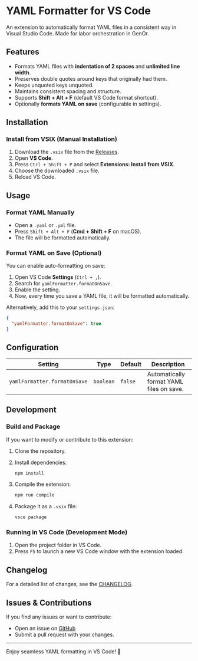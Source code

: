 # YAML Formatter for VS Code

An extension to automatically format YAML files in a consistent way in Visual Studio Code. Made for labor orchestration in GenOr.

## Features

- Formats YAML files with **indentation of 2 spaces** and **unlimited line width**.
- Preserves double quotes around keys that originally had them.
- Keeps unquoted keys unquoted.
- Maintains consistent spacing and structure.
- Supports **Shift + Alt + F** (default VS Code format shortcut).
- Optionally **formats YAML on save** (configurable in settings).

## Installation

### Install from VSIX (Manual Installation)

1. Download the `.vsix` file from the [Releases](https://github.com/Ahmed-Ashraf-EGAC/yaml-formatter/releases/tag/first-release).
2. Open **VS Code**.
3. Press `Ctrl + Shift + P` and select **Extensions: Install from VSIX**.
4. Choose the downloaded `.vsix` file.
5. Reload VS Code.

## Usage

### Format YAML Manually

- Open a `.yaml` or `.yml` file.
- Press `Shift + Alt + F` (**Cmd + Shift + F** on macOS).
- The file will be formatted automatically.

### Format YAML on Save (Optional)

You can enable auto-formatting on save:

1. Open VS Code **Settings** (`Ctrl + ,`).
2. Search for `yamlFormatter.formatOnSave`.
3. Enable the setting.
4. Now, every time you save a YAML file, it will be formatted automatically.

Alternatively, add this to your `settings.json`:

```json
{
  "yamlFormatter.formatOnSave": true
}
```

## Configuration

| Setting | Type | Default | Description |
|---------|------|---------|-------------|
| `yamlFormatter.formatOnSave` | `boolean` | `false` | Automatically format YAML files on save. |

## Development

### Build and Package

If you want to modify or contribute to this extension:

1. Clone the repository.
2. Install dependencies:

   ```sh
   npm install
   ```

3. Compile the extension:

   ```sh
   npm run compile
   ```

4. Package it as a `.vsix` file:

   ```sh
   vsce package
   ```

### Running in VS Code (Development Mode)

1. Open the project folder in VS Code.
2. Press `F5` to launch a new VS Code window with the extension loaded.

## Changelog

For a detailed list of changes, see the [CHANGELOG](https://github.com/Ahmed-Ashraf-EGAC/yaml-formatter/blob/master/CHANGELOG.md).

## Issues & Contributions

If you find any issues or want to contribute:

- Open an issue on [GitHub](https://github.com/Ahmed-Ashraf-EGAC/yaml-formatter/issues)
- Submit a pull request with your changes.

---
Enjoy seamless YAML formatting in VS Code! 🚀
